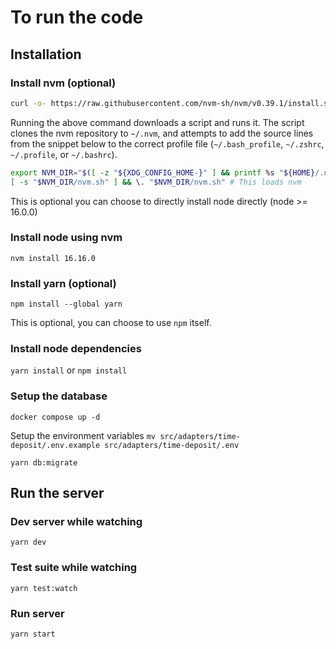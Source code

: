 # To run the code

## Installation

### Install nvm (optional)

```sh
curl -o- https://raw.githubusercontent.com/nvm-sh/nvm/v0.39.1/install.sh | bash
```

Running the above command downloads a script and runs it. The script clones the nvm repository to `~/.nvm`, and attempts to add the source lines from the snippet below to the correct profile file (`~/.bash_profile`, `~/.zshrc`, `~/.profile`, or `~/.bashrc`).

```sh
export NVM_DIR="$([ -z "${XDG_CONFIG_HOME-}" ] && printf %s "${HOME}/.nvm" || printf %s "${XDG_CONFIG_HOME}/nvm")"
[ -s "$NVM_DIR/nvm.sh" ] && \. "$NVM_DIR/nvm.sh" # This loads nvm
```

This is optional you can choose to directly install node directly (node >= 16.0.0)

### Install node using nvm

`nvm install 16.16.0`

### Install yarn (optional)

`npm install --global yarn`

This is optional, you can choose to use `npm` itself.

### Install node dependencies

`yarn install` or `npm install`

### Setup the database

`docker compose up -d`

Setup the environment variables
`mv src/adapters/time-deposit/.env.example src/adapters/time-deposit/.env`

`yarn db:migrate`

## Run the server

### Dev server while watching

`yarn dev`

### Test suite while watching

`yarn test:watch`

### Run server

`yarn start`
